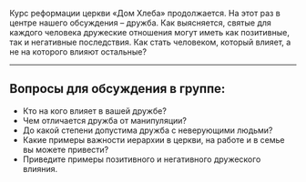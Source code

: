 
Курс реформации церкви «Дом Хлеба» продолжается. На этот раз в центре нашего обсуждения – дружба. Как выясняется, святые для каждого человека дружеские отношения могут иметь как позитивные, так и негативные последствия. Как стать человеком, который влияет, а не на которого влияют остальные?

* * * * * * * *

## Вопросы для обсуждения в группе:

- Кто на кого влияет в вашей дружбе? 
- Чем отличается дружба от манипуляции? 
- До какой степени допустима дружба с неверующими людьми? 
- Какие примеры важности иерархии в церкви, на работе и в семье вы можете привести?
- Приведите примеры позитивного и негативного дружеского влияния.
             
